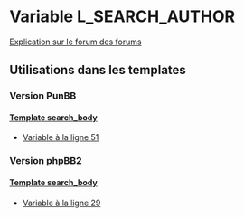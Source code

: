 # Variable L_SEARCH_AUTHOR
[Explication sur le forum des forums](http://forum.forumactif.com/t294113-listing-des-variables#L_SEARCH_AUTHOR)

## Utilisations dans les templates

### Version PunBB

#### [Template search_body](punbb/search_body.md)
* [Variable à la ligne 51](../punbb/search_body.tpl#L51)

### Version phpBB2

#### [Template search_body](subsilver/search_body.md)
* [Variable à la ligne 29](../subsilver/search_body.tpl#L29)